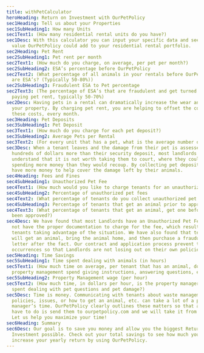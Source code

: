 ```yaml
---
title: withPetCalculator
heroHeading: Return on Investment with OurPetPolicy
sec1Heading: Tell us about your Properties
sec1SubHeading1: How many Units
sec1Text1: (How many residential rental units do you have?)
sec1Desc: With this calculator you can input your specific data and see how much
  value OurPetPolicy could add to your residential rental portfolio.
sec2Heading: Pet Rent
sec2SubHeading1: Pet rent per month
sec2Text1: (How much do you charge, on average, per pet per month?)
sec2SubHeading2: ESA’s percentage before OurPetPolicy
sec2Text2: (What percentage of all animals in your rentals before OurPetPolicy
  are ESA’s? (Typically 50-80%))
sec2SubHeading3: Fraudulent ESA to Pet percentage
sec2Text3: (The percentage of ESA’s that are fraudulent and get turned into
  paying pet rent, typically 50-70%)
sec2Desc: Having pets in a rental can dramatically increase the wear and tear of
  your property. By charging pet rent, you are helping to offset the costs of
  these costs, every month.
sec3Heading: Pet Deposits
sec3SubHeading1: Pet Deposit
sec3Text1: (How much do you charge for each pet deposit?)
sec3SubHeading2: Average Pets per Rental
sec3Text2: (For every unit that has a pet, what is the average number of pets per unit?)
sec3Desc: When a tenant leaves and the damage from their pet is assessed to be
  hundreds of dollars more than their security deposit, most landlords
  understand that it is not worth taking them to court, where they could end up
  spending more money than they would recoup. By collecting pet deposits you
  have more money to help cover the damage left by their animals.
sec4Heading: Fees and Fines
sec4SubHeading1: Unauthorized Pet Fee
sec4Text1: (How much would you like to charge tenants for an unauthorized pet?)
sec4SubHeading2: Percentage of unauthorized pet fees
sec4Text2: (What percentage of tenants do you collect unauthorized pet fees from?)
sec4SubHeading3: Percentage of tenants that get an animal prior to approval
sec4Text3: (What percentage of tenants that get an animal, get one before it has
  been approved?)
sec4Desc: We have found that most Landlords have an Unauthorized Pet Fee but do
  not have the proper documentation to charge for the fee, which results in
  tenants taking advantage of the situation. We have also found that tenants
  will get an animal, bring the animal home, and then purchase a fraudulent ESA
  letter after the fact. Our contract and application process prevent these
  occurrences so that Landlords are not losing out on their own policies
sec5Heading: Time Savings
sec5SubHeading1: Time spent dealing with animals (in hours)
sec5Text1: (How much time on average, per tenant that has an animal, does
  property management spend giving instructions, answering questions, etc.?)
sec5SubHeading2: Property Management wage (per hour)
sec5Text2: (How much time, in dollars per hour, is the property manager’s time
  spent dealing with pet questions and pet damage?)
sec5Desc: Time is money. Communicating with tenants about waste management
  policies, issues, or how to get an animal, etc. can take a lot of a property
  manager’s time. OurPetPolicy clearly outlines these matters so that all you
  have to do is send them to ourpetpolicy.com and we will take it from there.
  Let us help you maximize your time!
sec6Heading: Summary
sec6Desc: Our goal is to save you money and allow you the biggest Return on
  Investment possible. Check out your total savings to see how much you can
  increase your yearly return by using OurPetPolicy.
---
```

